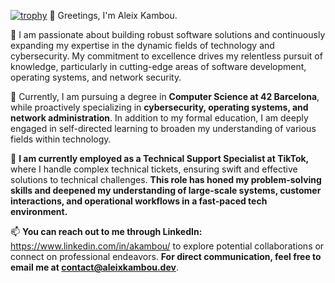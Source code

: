 [![trophy](https://github-profile-trophy.vercel.app/?username=alkmb)](https://github.com/ryo-ma/github-profile-trophy)
👋 Greetings, I'm Aleix Kambou.

👀 I am passionate about building robust software solutions and continuously expanding my expertise in the dynamic fields of technology and cybersecurity. My commitment to excellence drives my relentless pursuit of knowledge, particularly in cutting-edge areas of software development, operating systems, and network security.

🌱 Currently, I am pursuing a degree in **Computer Science at 42 Barcelona**, while proactively specializing in **cybersecurity, operating systems, and network administration**. In addition to my formal education, I am deeply engaged in self-directed learning to broaden my understanding of various fields within technology.

💼 **I am currently employed as a Technical Support Specialist at TikTok,** where I handle complex technical tickets, ensuring swift and effective solutions to technical challenges. **This role has honed my problem-solving skills and deepened my understanding of large-scale systems, customer interactions, and operational workflows in a fast-paced tech environment.**

📫 **You can reach out to me through LinkedIn:** https://www.linkedin.com/in/akambou/  to explore potential collaborations or connect on professional endeavors. **For direct communication, feel free to email me at contact@aleixkambou.dev**.

